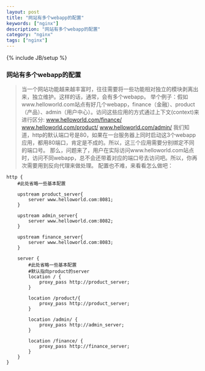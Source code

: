 ```yaml
---
layout: post
title: "网站有多个webapp的配置"
keywords: ["nginx"]
description: "网站有多个webapp的配置"
category: "nginx"
tags: ["nginx"]
---
```

{% include JB/setup %}

### 网站有多个webapp的配置

> 当一个网站功能越来越丰富时，往往需要将一些功能相对独立的模块剥离出来，独立维护。这样的话，通常，会有多个webapp。
> 举个例子：假如www.helloworld.com站点有好几个webapp，finance（金融）、product（产品）、admin（用户中心）。访问这些应用的方式通过上下文(context)来进行区分:
> www.helloworld.com/finance/
> www.helloworld.com/product/
> www.helloworld.com/admin/
> 我们知道，http的默认端口号是80，如果在一台服务器上同时启动这3个webapp应用，都用80端口，肯定是不成的。所以，这三个应用需要分别绑定不同的端口号。
> 那么，问题来了，用户在实际访问www.helloworld.com站点时，访问不同webapp，总不会还带着对应的端口号去访问吧。所以，你再次需要用到反向代理来做处理。
> 配置也不难，来看看怎么做吧：

```
http {
    #此处省略一些基本配置
    
    upstream product_server{
        server www.helloworld.com:8081;
    }
    
    upstream admin_server{
        server www.helloworld.com:8082;
    }
    
    upstream finance_server{
        server www.helloworld.com:8083;
    }

    server {
        #此处省略一些基本配置
        #默认指向product的server
        location / {
            proxy_pass http://product_server;
        }

        location /product/{
            proxy_pass http://product_server;
        }

        location /admin/ {
            proxy_pass http://admin_server;
        }
        
        location /finance/ {
            proxy_pass http://finance_server;
        }
    }
}
```
